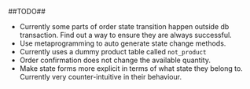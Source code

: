 ##TODO##
- Currently some parts of order state transition happen outside db transaction. Find out a way to ensure they are always successful.
- Use metaprogramming to auto generate state change methods.
- Currently uses a dummy product table called ```not_product```
- Order confirmation does not change the available quantity.
- Make state forms more explicit in terms of what state they belong to. Currently very counter-intuitive in their behaviour.
